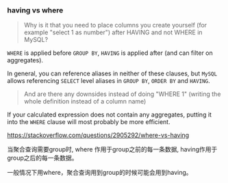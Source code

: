 ### having vs where



> Why is it that you need to place columns you create yourself (for example "select 1 as number") after HAVING and not WHERE in MySQL?

`WHERE` is applied before `GROUP BY`, `HAVING` is applied after (and can filter on aggregates).

In general, you can reference aliases in neither of these clauses, but `MySQL` allows referencing `SELECT` level aliases in `GROUP BY`, `ORDER BY` and `HAVING`.

> And are there any downsides instead of doing "WHERE 1" (writing the whole definition instead of a column name)

If your calculated expression does not contain any aggregates, putting it into the `WHERE` clause will most probably be more efficient.

https://stackoverflow.com/questions/2905292/where-vs-having



当聚合查询需要group时, where 作用于group之前的每一条数据, having作用于group之后的每一条数据。



一般情况下用where，聚合查询用到group的时候可能会用到having。

